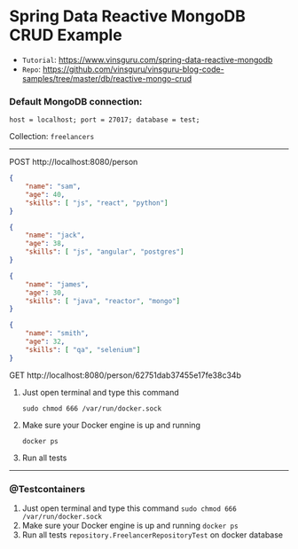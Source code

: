 # Spring Data Reactive MongoDB CRUD Example

* `Tutorial`: https://www.vinsguru.com/spring-data-reactive-mongodb
* `Repo`: https://github.com/vinsguru/vinsguru-blog-code-samples/tree/master/db/reactive-mongo-crud

### Default MongoDB connection:
`
host = localhost;
port = 27017;
database = test;
`

Collection: `freelancers`


---

POST
http://localhost:8080/person

```json
{
    "name": "sam",
    "age": 40,
    "skills": [ "js", "react", "python"]
}
```
```json
{
    "name": "jack",
    "age": 38,
    "skills": [ "js", "angular", "postgres"]
}
```
```json
{
    "name": "james",
    "age": 30,
    "skills": [ "java", "reactor", "mongo"]
}
```
```json
{
    "name": "smith",
    "age": 32,
    "skills": [ "qa", "selenium"]
}
```


GET
http://localhost:8080/person/62751dab37455e17fe38c34b


1. Just open terminal and type this command
    ```shell
    sudo chmod 666 /var/run/docker.sock
    ```
2. Make sure your Docker engine is up and running
    ```shell
    docker ps
    ```
3. Run all tests


---

### @Testcontainers

1. Just open terminal and type this command
   `sudo chmod 666 /var/run/docker.sock`
2. Make sure your Docker engine is up and running
   `docker ps`
3. Run all tests
   `repository.FreelancerRepositoryTest` on docker database

